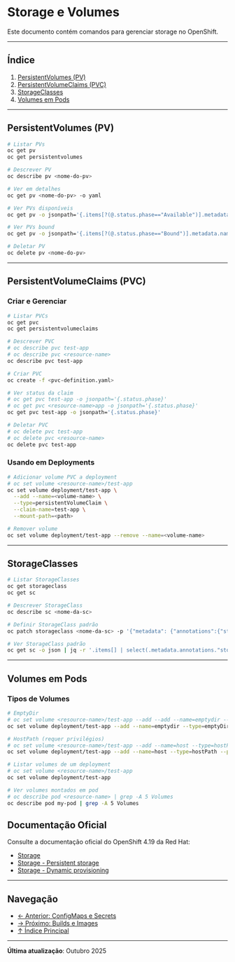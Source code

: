 # Storage e Volumes

Este documento contém comandos para gerenciar storage no OpenShift.

---

## Índice

1. [PersistentVolumes (PV)](#persistentvolumes-(pv))
2. [PersistentVolumeClaims (PVC)](#persistentvolumeclaims-(pvc))
3. [StorageClasses](#storageclasses)
4. [Volumes em Pods](#volumes-em-pods)
---

## PersistentVolumes (PV)

```bash
# Listar PVs
oc get pv
oc get persistentvolumes
```

```bash ignore-test
# Descrever PV
oc describe pv <nome-do-pv>
```

```bash ignore-test
# Ver em detalhes
oc get pv <nome-do-pv> -o yaml
```

```bash
# Ver PVs disponíveis
oc get pv -o jsonpath='{.items[?(@.status.phase=="Available")].metadata.name}'
```

```bash
# Ver PVs bound
oc get pv -o jsonpath='{.items[?(@.status.phase=="Bound")].metadata.name}'
```

```bash ignore-test
# Deletar PV
oc delete pv <nome-do-pv>
```

---

## PersistentVolumeClaims (PVC)

### Criar e Gerenciar
```bash
# Listar PVCs
oc get pvc
oc get persistentvolumeclaims
```

```bash ignore-test
# Descrever PVC
# oc describe pvc test-app
# oc describe pvc <resource-name>
oc describe pvc test-app
```

```bash ignore-test
# Criar PVC
oc create -f <pvc-definition.yaml>
```

```bash ignore-test
# Ver status da claim
# oc get pvc test-app -o jsonpath='{.status.phase}'
# oc get pvc <resource-name>app -o jsonpath='{.status.phase}'
oc get pvc test-app -o jsonpath='{.status.phase}'
```

```bash ignore-test
# Deletar PVC
# oc delete pvc test-app
# oc delete pvc <resource-name>
oc delete pvc test-app
```

### Usando em Deployments
```bash ignore-test
# Adicionar volume PVC a deployment
# oc set volume <resource-name>/test-app
oc set volume deployment/test-app \
  --add --name=<volume-name> \
  --type=persistentVolumeClaim \
  --claim-name=test-app \
  --mount-path=<path>
```

```bash ignore-test
# Remover volume
oc set volume deployment/test-app --remove --name=<volume-name>
```

---

## StorageClasses

```bash
# Listar StorageClasses
oc get storageclass
oc get sc
```

```bash ignore-test
# Descrever StorageClass
oc describe sc <nome-da-sc>
```

```bash ignore-test
# Definir StorageClass padrão
oc patch storageclass <nome-da-sc> -p '{"metadata": {"annotations":{"storageclass.kubernetes.io/is-default-class":"true"}}}'
```

```bash ignore-test
# Ver StorageClass padrão
oc get sc -o json | jq -r '.items[] | select(.metadata.annotations."storageclass.kubernetes.io/is-default-class"=="true") | .metadata.name'
```
---

## Volumes em Pods

### Tipos de Volumes
```bash
# EmptyDir
# oc set volume <resource-name>/test-app --add --add --name=emptydir --type=emptyDir --mount-path=/emptydir
oc set volume deployment/test-app --add --name=emptydir --type=emptyDir --mount-path=/emptydir
```

```bash ignore-test
# HostPath (requer privilégios)
# oc set volume <resource-name>/test-app --add --name=host --type=hostPath --path=/data --mount-path=/data
oc set volume deployment/test-app --add --name=host --type=hostPath --path=/data --mount-path=/data
```

```bash
# Listar volumes de um deployment
# oc set volume <resource-name>/test-app
oc set volume deployment/test-app
```

```bash
# Ver volumes montados em pod
# oc describe pod <resource-name> | grep -A 5 Volumes
oc describe pod my-pod | grep -A 5 Volumes
```


## Documentação Oficial

Consulte a documentação oficial do OpenShift 4.19 da Red Hat:

- <a href="https://docs.redhat.com/en/documentation/openshift_container_platform/4.19/html/storage" target="_blank">Storage</a>
- <a href="https://docs.redhat.com/en/documentation/openshift_container_platform/4.19/html/storage/persistent-storage" target="_blank">Storage - Persistent storage</a>
- <a href="https://docs.redhat.com/en/documentation/openshift_container_platform/4.19/html/storage/dynamic-provisioning" target="_blank">Storage - Dynamic provisioning</a>

---

## Navegação

- [← Anterior: ConfigMaps e Secrets](07-configmaps-secrets.md)
- [→ Próximo: Builds e Images](09-builds-images.md)
- [↑ Índice Principal](README.md)

---

**Última atualização**: Outubro 2025
